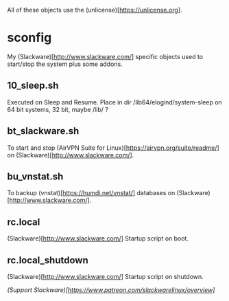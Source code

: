 All of these objects use the (unlicense)[https://unlicense.org].

# sconfig
My (Slackware)[http://www.slackware.com/] specific objects
used to start/stop the system plus some addons.


## 10\_sleep.sh
Executed on Sleep and Resume.
Place in dir /lib64/elogind/system-sleep
on 64 bit systems, 32 bit, maybe /lib/ ?

## bt\_slackware.sh
To start and stop
(AirVPN Suite for Linux)[https://airvpn.org/suite/readme/]
on (Slackware)[http://www.slackware.com/].

## bu\_vnstat.sh
To backup
(vnstat)[https://humdi.net/vnstat/]
databases on
(Slackware)[http://www.slackware.com/].

## rc.local
(Slackware)[http://www.slackware.com/]
Startup script on boot.

## rc.local\_shutdown
(Slackware)[http://www.slackware.com/]
Startup script on shutdown.

*(Support Slackware)[https://www.patreon.com/slackwarelinux/overview]*
